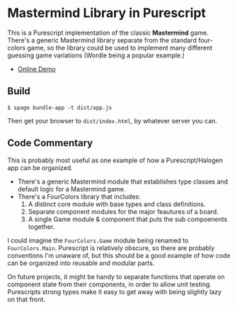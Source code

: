 # Mastermind Library in Purescript

This is a Purescript implementation of the classic **Mastermind** game.  There's a generic Mastermind library separate from the standard four-colors game, so the library could be used to implement many different guessing game variations (Wordle being a popular example.)

- [Online Demo](https://www.pablovirgo.com/mastermind)

## Build

    $ spago bundle-app -t dist/app.js

Then get your browser to `dist/index.html`, by whatever server you can.

## Code Commentary

This is probably most useful as one example of how a Purescript/Halogen app can be organized.

- There's a generic Mastermind module that establishes type classes and default logic for a Mastermind game.
- There's a FourColors library that includes:
    1. A distinct core module with base types and class definitions.
    2. Separate component modules for the major feautures of a board.
    3. A single Game module & component that puts the sub compoenents together.

I could imagine the `FourColors.Game` module being renamed to `FourColors.Main`.  Purescript is relatively obscure, so there are probably conventions I'm unaware of, but this should be a good example of how code can be organized into reusable and modular parts.

On future projects, it might be handy to separate functions that operate on component state from their components, in order to allow unit testing.  Purescripts strong types make it easy to get away with being slightly lazy on that front.

